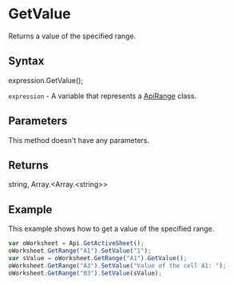 # GetValue

Returns a value of the specified range.

## Syntax

expression.GetValue();

`expression` - A variable that represents a [ApiRange](../ApiRange.md) class.

## Parameters

This method doesn't have any parameters.

## Returns

string, Array.<Array.&lt;string&gt;>

## Example

This example shows how to get a value of the specified range.

```javascript
var oWorksheet = Api.GetActiveSheet();
oWorksheet.GetRange("A1").SetValue("1");
var sValue = oWorksheet.GetRange("A1").GetValue();
oWorksheet.GetRange("A3").SetValue("Value of the cell A1: ");
oWorksheet.GetRange("B3").SetValue(sValue);
```
